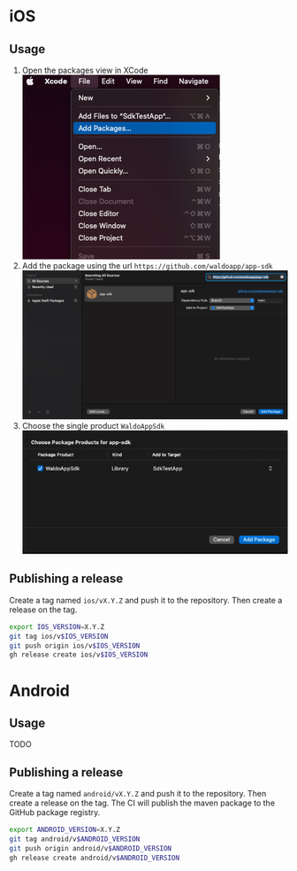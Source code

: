 # iOS

## Usage

1. Open the packages view in XCode <br />
  ![XCode File Menu](./ios/docs/install_1_file_menu.png)
2. Add the package using the url `https://github.com/waldoapp/app-sdk` <br />
  ![XCode Add Package](./ios/docs/install_2_add_package_url.png)
3. Choose the single product `WaldoAppSdk` <br />
  ![XCode Choose Product](./ios/docs/install_3_choose_product.png)

## Publishing a release

Create a tag named `ios/vX.Y.Z` and push it to the repository. Then create a release on the tag.

```bash
export IOS_VERSION=X.Y.Z
git tag ios/v$IOS_VERSION
git push origin ios/v$IOS_VERSION
gh release create ios/v$IOS_VERSION
```

# Android

## Usage

TODO

## Publishing a release

Create a tag named `android/vX.Y.Z` and push it to the repository. Then create a release on the tag. The CI will publish the maven package to the GitHub package registry.

```bash
export ANDROID_VERSION=X.Y.Z
git tag android/v$ANDROID_VERSION
git push origin android/v$ANDROID_VERSION
gh release create android/v$ANDROID_VERSION
```